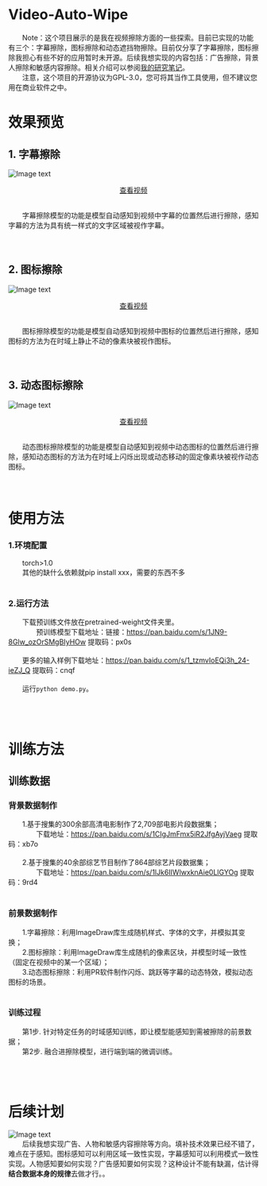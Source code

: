 # Video-Auto-Wipe
&emsp;&emsp;Note：这个项目展示的是我在视频擦除方面的一些探索。目前已实现的功能有三个：字幕擦除，图标擦除和动态遮挡物擦除。目前仅分享了字幕擦除，图标擦除我担心有些不好的应用暂时未开源。后续我想实现的内容包括：广告擦除，背景人擦除和敏感内容擦除。相关介绍可以参阅<a href='http://www.seeprettyface.com/research_notes_page3.html#intership'>我的研究笔记</a>。<br />
&emsp;&emsp;注意，这个项目的开源协议为GPL-3.0，您可将其当作工具使用，但不建议您用在商业软件之中。<br />

# 效果预览
## 1. 字幕擦除
![Image text](https://github.com/a312863063/Video-Auto-Wipe/blob/main/pics/de-text/detext_9_ko.JPG)<br/>
<p align="center"><a href='http://www.seeprettyface.com/mp4/video-inpainting/detext_06.mp4' target='_blank'>查看视频</a></p><br/>
&emsp;&emsp;字幕擦除模型的功能是模型自动感知到视频中字幕的位置然后进行擦除，感知字幕的方法为具有统一样式的文字区域被视作字幕。<br/>
<br/><br/>

## 2. 图标擦除
![Image text](https://github.com/a312863063/Video-Auto-Wipe/blob/main/pics/de-logo/delogo_4.JPG)<br/>
<p align="center"><a href='http://www.seeprettyface.com/mp4/video-inpainting/delogo_04.mp4' target='_blank'>查看视频</a></p><br/>
&emsp;&emsp;图标擦除模型的功能是模型自动感知到视频中图标的位置然后进行擦除，感知图标的方法为在时域上静止不动的像素块被视作图标。<br/>
<br/><br/>

## 3. 动态图标擦除
![Image text](https://github.com/a312863063/Video-Auto-Wipe/blob/main/pics/de-dynamic-logo/de-dynamic-logo_1.JPG)<br/>
<p align="center"><a href='http://www.seeprettyface.com/mp4/video-inpainting/de_dynamic_logo.mp4' target='_blank'>查看视频</a></p><br/>
&emsp;&emsp;动态图标擦除模型的功能是模型自动感知到视频中动态图标的位置然后进行擦除，感知动态图标的方法为在时域上闪烁出现或动态移动的固定像素块被视作动态图标。<br/>
<br/><br/>

# 使用方法
### 1.环境配置
&emsp;&emsp;torch>1.0<br/>
&emsp;&emsp;其他的缺什么依赖就pip install xxx，需要的东西不多<br/><br/>

### 2.运行方法
&emsp;&emsp;下载预训练文件放在pretrained-weight文件夹里。<br/>
&emsp;&emsp;&emsp;&emsp;预训练模型下载地址：链接：https://pan.baidu.com/s/1JN9-8Glw_ozOrSMgBIyHOw 提取码：px0s <br/> <br/>
&emsp;&emsp;更多的输入样例下载地址：https://pan.baidu.com/s/1_tzmvIoEQi3h_24-ieZJ_Q 提取码：cnqf <br/><br/>
&emsp;&emsp;运行```python demo.py```。<br/><br/><br/><br/>

# 训练方法
## 训练数据
### 背景数据制作
&emsp;&emsp;1.基于搜集的300余部高清电影制作了2,709部电影片段数据集；<br/>
&emsp;&emsp;&emsp;&emsp;下载地址：https://pan.baidu.com/s/1CIgJmFmx5iR2JfgAyjVaeg  提取码：xb7o <br/><br/>
&emsp;&emsp;2.基于搜集的40余部综艺节目制作了864部综艺片段数据集；<br/>
&emsp;&emsp;&emsp;&emsp;下载地址：https://pan.baidu.com/s/1lJk6IIWlwxknAie0LlGYOg  提取码：9rd4 <br/><br/>

### 前景数据制作
&emsp;&emsp;1.字幕擦除：利用ImageDraw库生成随机样式、字体的文字，并模拟其变换；<br/>
&emsp;&emsp;2.图标擦除：利用ImageDraw库生成随机的像素区块，并模型时域一致性（固定在视频中的某一个区域）；<br/>
&emsp;&emsp;3.动态图标擦除：利用PR软件制作闪烁、跳跃等字幕的动态特效，模拟动态图标的场景。<br/>
<br/>
### 训练过程
&emsp;&emsp;第1步. 针对特定任务的时域感知训练，即让模型能感知到需被擦除的前景数据；<br/>
&emsp;&emsp;第2步. 融合进擦除模型，进行端到端的微调训练。<br/>
<br/><br/><br/>

# 后续计划
![Image text](https://github.com/a312863063/Video-Auto-Wipe/blob/main/pics/undo.png)<br/>
&emsp;&emsp;后续我想实现广告、人物和敏感内容擦除等方向。填补技术效果已经不错了，难点在于感知。图标感知可以利用区域一致性实现，字幕感知可以利用模式一致性实现。人物感知要如何实现？广告感知要如何实现？这种设计不能有缺漏，估计得<b>结合数据本身的规律</b>去做才行。。
<br/><br/>
